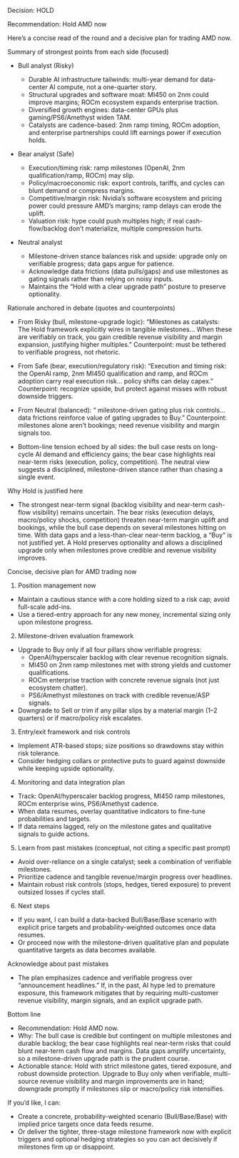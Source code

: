 Decision: HOLD

Recommendation: Hold AMD now

Here’s a concise read of the round and a decisive plan for trading AMD now.

Summary of strongest points from each side (focused)

- Bull analyst (Risky)
  - Durable AI infrastructure tailwinds: multi-year demand for data-center AI compute, not a one-quarter story.
  - Structural upgrades and software moat: MI450 on 2nm could improve margins; ROCm ecosystem expands enterprise traction.
  - Diversified growth engines: data-center GPUs plus gaming/PS6/Amethyst widen TAM.
  - Catalysts are cadence-based: 2nm ramp timing, ROCm adoption, and enterprise partnerships could lift earnings power if execution holds.

- Bear analyst (Safe)
  - Execution/timing risk: ramp milestones (OpenAI, 2nm qualification/ramp, ROCm) may slip.
  - Policy/macroeconomic risk: export controls, tariffs, and cycles can blunt demand or compress margins.
  - Competitive/margin risk: Nvidia’s software ecosystem and pricing power could pressure AMD’s margins; ramp delays can erode the uplift.
  - Valuation risk: hype could push multiples high; if real cash-flow/backlog don’t materialize, multiple compression hurts.

- Neutral analyst
  - Milestone-driven stance balances risk and upside: upgrade only on verifiable progress; data gaps argue for patience.
  - Acknowledge data frictions (data pulls/gaps) and use milestones as gating signals rather than relying on noisy inputs.
  - Maintains the “Hold with a clear upgrade path” posture to preserve optionality.

Rationale anchored in debate (quotes and counterpoints)

- From Risky (bull, milestone-upgrade logic): “Milestones as catalysts: The Hold framework explicitly wires in tangible milestones… When these are verifiably on track, you gain credible revenue visibility and margin expansion, justifying higher multiples.” Counterpoint: must be tethered to verifiable progress, not rhetoric.

- From Safe (bear, execution/regulatory risk): “Execution and timing risk: the OpenAI ramp, 2nm MI450 qualification and ramp, and ROCm adoption carry real execution risk… policy shifts can delay capex.” Counterpoint: recognize upside, but protect against misses with robust downside triggers.

- From Neutral (balanced): “ milestone-driven gating plus risk controls… data frictions reinforce value of gating upgrades to Buy.” Counterpoint: milestones alone aren’t bookings; need revenue visibility and margin signals too.

- Bottom-line tension echoed by all sides: the bull case rests on long-cycle AI demand and efficiency gains; the bear case highlights real near-term risks (execution, policy, competition). The neutral view suggests a disciplined, milestone-driven stance rather than chasing a single event.

Why Hold is justified here

- The strongest near-term signal (backlog visibility and near-term cash-flow visibility) remains uncertain. The bear risks (execution delays, macro/policy shocks, competition) threaten near-term margin uplift and bookings, while the bull case depends on several milestones hitting on time. With data gaps and a less-than-clear near-term backlog, a “Buy” is not justified yet. A Hold preserves optionality and allows a disciplined upgrade only when milestones prove credible and revenue visibility improves.

Concise, decisive plan for AMD trading now

1) Position management now
- Maintain a cautious stance with a core holding sized to a risk cap; avoid full-scale add-ins.
- Use a tiered-entry approach for any new money, incremental sizing only upon milestone progress.

2) Milestone-driven evaluation framework
- Upgrade to Buy only if all four pillars show verifiable progress:
  - OpenAI/hyperscaler backlog with clear revenue recognition signals.
  - MI450 on 2nm ramp milestones met with strong yields and customer qualifications.
  - ROCm enterprise traction with concrete revenue signals (not just ecosystem chatter).
  - PS6/Amethyst milestones on track with credible revenue/ASP signals.
- Downgrade to Sell or trim if any pillar slips by a material margin (1–2 quarters) or if macro/policy risk escalates.

3) Entry/exit framework and risk controls
- Implement ATR-based stops; size positions so drawdowns stay within risk tolerance.
- Consider hedging collars or protective puts to guard against downside while keeping upside optionality.

4) Monitoring and data integration plan
- Track: OpenAI/hyperscaler backlog progress, MI450 ramp milestones, ROCm enterprise wins, PS6/Amethyst cadence.
- When data resumes, overlay quantitative indicators to fine-tune probabilities and targets.
- If data remains lagged, rely on the milestone gates and qualitative signals to guide actions.

5) Learn from past mistakes (conceptual, not citing a specific past prompt)
- Avoid over-reliance on a single catalyst; seek a combination of verifiable milestones.
- Prioritize cadence and tangible revenue/margin progress over headlines.
- Maintain robust risk controls (stops, hedges, tiered exposure) to prevent outsized losses if cycles stall.

6) Next steps
- If you want, I can build a data-backed Bull/Base/Base scenario with explicit price targets and probability-weighted outcomes once data resumes.
- Or proceed now with the milestone-driven qualitative plan and populate quantitative targets as data becomes available.

Acknowledge about past mistakes
- The plan emphasizes cadence and verifiable progress over “announcement headlines.” If, in the past, AI hype led to premature exposure, this framework mitigates that by requiring multi-customer revenue visibility, margin signals, and an explicit upgrade path.

Bottom line

- Recommendation: Hold AMD now.
- Why: The bull case is credible but contingent on multiple milestones and durable backlog; the bear case highlights real near-term risks that could blunt near-term cash flow and margins. Data gaps amplify uncertainty, so a milestone-driven upgrade path is the prudent course.
- Actionable stance: Hold with strict milestone gates, tiered exposure, and robust downside protection. Upgrade to Buy only when verifiable, multi-source revenue visibility and margin improvements are in hand; downgrade promptly if milestones slip or macro/policy risk intensifies.

If you’d like, I can:
- Create a concrete, probability-weighted scenario (Bull/Base/Base) with implied price targets once data feeds resume.
- Or deliver the tighter, three-stage milestone framework now with explicit triggers and optional hedging strategies so you can act decisively if milestones firm up or disappoint.